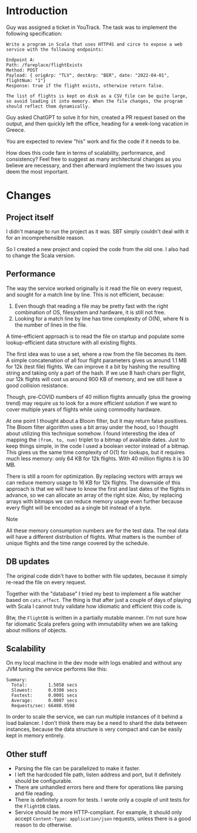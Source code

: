# Introduction

Guy was assigned a ticket in YouTrack. The task was to implement the following specification:

```
Write a program in Scala that uses HTTP4S and circe to expose a web service with the following endpoints:

Endpoint A:
Path: /fareplace/flightExists
Method: POST
Payload: { origArp: "TLV", destArp: "BER", date: "2022-04-01", flightNum: "1"}
Response: true if the flight exists, otherwise return false.

The list of flights is kept on disk as a CSV file can be quite large, so avoid loading it into memory. When the file changes, the program should reflect them dynamically. 
```

Guy asked ChatGPT to solve it for him, created a PR request based on the output, and then quickly left the office,
heading for a week-long vacation in Greece.

You are expected to review "his" work and fix the code if it needs to be.

How does this code fare in terms of scalability, performance, and consistency? Feel free to suggest as many
architectural changes as you believe are necessary, and then afterward implement the two issues you deem the most
important.

# Changes

## Project itself

I didn't manage to run the project as it was. SBT simply couldn't deal with it for an incomprehensible reason.

So I created a new project and copied the code from the old one. I also had to change the Scala version.

## Performance

The way the service worked originally is it read the file on every request, and sought for a match line by line. This is
not efficient, because:

1) Even though that reading a file may be pretty fast with the right combination of OS, filesystem and hardware, it is
   still not free.
2) Looking for a match line by line has time complexity of O(N), where N is the number of lines in the file.

A time-efficient approach is to read the file on startup and populate some lookup-efficient data structure with all
existing flights.

The first idea was to use a set, where a row from the file becomes its item. A simple concatenation of all four flight
parameters gives us around 1.1 MB for 12k (test file) flights. We can improve it a bit by hashing the resulting string
and taking only a part of the hash. If we use 8 hash chars per flight, our 12k flights will cost us around 900 KB of
memory, and we still have a good collision resistance.

Though, pre-COVID numbers of 40 million flights annually (plus the growing trend) may require us to look for a more
efficient solution if we want to cover multiple years of flights while using commodity hardware.

At one point I thought about a Bloom filter, but it may return false positives. The Bloom filter algorithm uses a bit
array under the hood, so I thought about utilizing this technique somehow. I found interesting the idea of mapping the
`(from, to, num)` triplet to a bitmap of available dates. Just to keep things simple, in the code I used a boolean
vector instead of a bitmap. This gives us the same time complexity of O(1) for lookups, but it requires much less
memory: only 64 KB for 12k flights. With 40 million flights it is 30 MB.

There is still a room for optimization. By replacing vectors with arrays we can reduce memory usage to 16 KB for 12k
flights. The downside of this approach is that we will have to know the first and last dates of the flights in advance,
so we can allocate an array of the right size. Also, by replacing arrays with bitmaps we can reduce memory usage even
further because every flight will be encoded as a single bit instead of a byte.

> [!NOTE]  
> All these memory consumption numbers are for the test data. The real data will have a different distribution of
> flights. What matters is the number of unique flights and the time range covered by the schedule.

## DB updates

The original code didn't have to bother with file updates, because it simply re-read the file on every request.

Together with the "database" I tried my best to implement a file watcher based on `cats.effect`. The thing is that after
just a couple of days of playing with Scala I cannot truly validate how idiomatic and efficient this code is.

Btw, the `FlightDB` is written in a partially mutable manner. I'm not sure how far idiomatic Scala prefers going with
immutability when we are talking about millions of objects.

## Scalability

On my local machine in the dev mode with logs enabled and without any JVM tuning the service performs like this:

```
Summary:
  Total:        1.5058 secs
  Slowest:      0.0308 secs
  Fastest:      0.0001 secs
  Average:      0.0007 secs
  Requests/sec: 66408.9598
```

In order to scale the service, we can run multiple instances of it behind a load balancer. I don't think there may be a
need to shard the data between instances, because the data structure is very compact and can be easily kept in memory
entirely.

## Other stuff

* Parsing the file can be parallelized to make it faster.
* I left the hardcoded file path, listen address and port, but it definitely should be configurable.
* There are unhandled errors here and there for operations like parsing and file reading.
* There is definitely a room for tests. I wrote only a couple of unit tests for the `FlightDB` class.
* Service should be more HTTP-compliant. For example, it should only accept `Content-Type: application/json` requests,
  unless there is a good reason to do otherwise.
